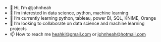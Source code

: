 - 👋 Hi, I’m @johnheah
- 👀 I’m interested in data science, python, machine learning
- 🌱 I’m currently learning python, tableau, power BI, SQL, KNIME, Orange
- 💞️ I’m looking to collaborate on data science and machine learning projects
- 📫 How to reach me heahkl@gmail.com or johnheah@hotmail.com

<!---
johnheah/johnheah is a ✨ special ✨ repository because its `README.md` (this file) appears on your GitHub profile.
You can click the Preview link to take a look at your changes.
--->
